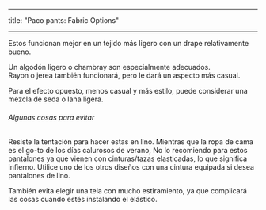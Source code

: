 - - -
title: "Paco pants: Fabric Options"
- - -

Estos funcionan mejor en un tejido más ligero con un drape relativamente bueno.

Un algodón ligero o chambray son especialmente adecuados.  
Rayon o jerea también funcionará, pero le dará un aspecto más casual.

Para el efecto opuesto, menos casual y más estilo, puede considerar una mezcla de seda o lana ligera.

<Tip>

###### Algunas cosas para evitar

Resiste la tentación para hacer estas en lino.
Mientras que la ropa de cama es el go-to de los días calurosos de verano, No lo recomiendo para estos pantalones
ya que vienen con cinturas/tazas elasticadas, lo que significa infierno.
Utilice uno de los otros diseños con una cintura equipada si desea pantalones de lino.

También evita elegir una tela con mucho estiramiento, ya que complicará las cosas cuando estés instalando el elástico.

</Tip>
